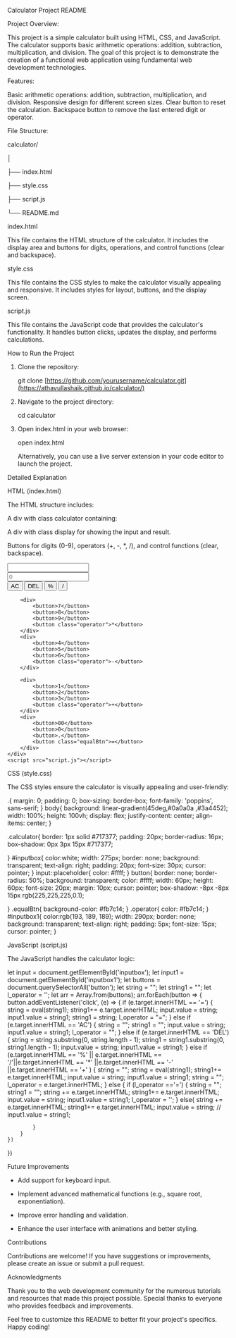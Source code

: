 Calculator Project README

Project Overview:

This project is a simple calculator built using HTML, CSS, and JavaScript. The calculator supports basic arithmetic operations: addition, subtraction, multiplication, and division. The goal of this project is to demonstrate the creation of a functional web application using fundamental web development technologies.

Features:

Basic arithmetic operations: addition, subtraction, multiplication, and division.
Responsive design for different screen sizes.
Clear button to reset the calculation.
Backspace button to remove the last entered digit or operator.

File Structure:

calculator/

│

├── index.html

├── style.css

├── script.js

└── README.md

index.html

This file contains the HTML structure of the calculator. It includes the display area and buttons for digits, operations, and control functions (clear and backspace).

style.css

This file contains the CSS styles to make the calculator visually appealing and responsive. It includes styles for layout, buttons, and the display screen.

script.js

This file contains the JavaScript code that provides the calculator's functionality. It handles button clicks, updates the display, and performs calculations.

How to Run the Project

1. Clone the repository:

   git clone [https://github.com/yourusername/calculator.git](https://athavullashaik.github.io/calculator/)

2. Navigate to the project directory:

   cd calculator
   
3. Open index.html in your web browser:
   
   open index.html

   Alternatively, you can use a live server extension in your code editor to launch the project.

Detailed Explanation

HTML (index.html)

The HTML structure includes:

A div with class calculator containing:

A div with class display for showing the input and result.

Buttons for digits (0-9), operators (+, -, *, /), and control functions (clear, backspace).

<!DOCTYPE html>
<html lang="en">
<head>
    <meta charset="UTF-8">
    <meta name="viewport" content="width=device-width, initial-scale=1.0">
    <title>Calculator</title>
    <link rel="stylesheet" href="styles.css">
</head>
<body>
    <div class="calculator">
        <div class="evaluate">
            <input type="text" placeholder="" id="inputbox1" readonly>
        </div>
        <div class="input">
            <input type="text" placeholder="0" id="inputbox" readonly>
        </div>
        <div>
            <button class="operator">AC</button>
            <button class="operator">DEL</button>
            <button class="operator">%</button>
            <button class="operator">/</button>
        </div>

        <div>
            <button>7</button>
            <button>8</button>
            <button>9</button>
            <button class="operator">*</button>
        </div>
        <div>
            <button>4</button>
            <button>5</button>
            <button>6</button>
            <button class="operator">-</button>
        </div>

        <div>
            <button>1</button>
            <button>2</button>
            <button>3</button>
            <button class="operator">+</button>
        </div>
        <div>
            <button>00</button>
            <button>0</button>
            <button>.</button>
            <button class="equalBtn">=</button>
        </div>
    </div>
    <script src="script.js"></script>
</body>
</html>

CSS (style.css)

The CSS styles ensure the calculator is visually appealing and user-friendly:

<style>
  @import url('https://fonts.googleapis.com/css2?family=Poppins:wght@500&display=swap');
</style>
.{
    margin: 0;
    padding: 0;
    box-sizing: border-box;
    font-family: 'poppins', sans-serif;
}
body{
    background: linear-gradient(45deg,#0a0a0a ,#3a4452);
    width: 100%;
    height: 100vh;
    display: flex;
    justify-content: center;
    align-items: center;
}

.calculator{
    border: 1px solid #717377;
    padding: 20px;
    border-radius: 16px;
    box-shadow: 0px 3px 15px #717377;

}
#inputbox{
    color:white;
    width: 275px;
    border: none;
    background: transparent;
    text-align: right;
    padding: 20px;
    font-size: 30px;
    cursor: pointer;
}
input::placeholder{
    color: #ffff;
}
button{
    border: none;
    border-radius: 50%;
    background: transparent;
    color: #ffff;
    width: 60px;
    height: 60px;
    font-size: 20px;
    margin: 10px;
    cursor: pointer;
    box-shadow: -8px -8px 15px rgb(225,225,225,0.1);

}
.equalBtn{
    background-color: #fb7c14;
}
.operator{
    color: #fb7c14;
}
#inputbox1{
    color:rgb(193, 189, 189);
    width: 290px;
    border: none;
    background: transparent;
    text-align: right;
    padding: 5px;
    font-size: 15px;
    cursor: pointer;
}

JavaScript (script.js)

The JavaScript handles the calculator logic:

let input = document.getElementById('inputbox');
let input1 = document.getElementById('inputbox1');
let buttons = document.querySelectorAll('button');
let string = "";
let string1 = "";
let l_operator = '';
let arr = Array.from(buttons);
arr.forEach(button => {
    button.addEventListener('click', (e) => {
        if (e.target.innerHTML == '=') {
            string = eval(string1);
            string1+= e.target.innerHTML;
            input.value = string;
            input1.value = string1;
            string1 = string;
            l_operator = "=";
        } else if (e.target.innerHTML == 'AC') {
            string = "";
            string1 = "";
            input.value = string;
            input1.value = string1;
            l_operator = "";
        } else if (e.target.innerHTML == 'DEL') {
            string = string.substring(0, string.length - 1);
            string1 = string1.substring(0, string1.length - 1);
            input.value = string;
            input1.value = string1;
        } 
        else if (e.target.innerHTML == '%' || e.target.innerHTML == '/'||e.target.innerHTML == '*' ||e.target.innerHTML == '-' ||e.target.innerHTML == '+' ) {
            string = "";
            string = eval(string1);
            string1+= e.target.innerHTML;
            input.value = string;
            input1.value = string1;
            string = "";
            l_operator = e.target.innerHTML;
        }
        else {
            if (l_operator =='=') {
                string = "";
                string1 = "";
                string += e.target.innerHTML;
                string1+= e.target.innerHTML;
                input.value = string;
                input1.value = string1;
                l_operator = '';
            }
            else{
                string += e.target.innerHTML;
                string1+= e.target.innerHTML;
                input.value = string;
                // input1.value = string1;
                
            } 
        }
    })
})

Future Improvements

*   Add support for keyboard input.

*   Implement advanced mathematical functions (e.g., square root, exponentiation).

*   Improve error handling and validation.

*   Enhance the user interface with animations and better styling.

Contributions

Contributions are welcome! If you have suggestions or improvements, please create an issue or submit a pull request.

Acknowledgments

Thank you to the web development community for the numerous tutorials and resources that made this project possible. Special thanks to everyone who provides feedback and improvements.

Feel free to customize this README to better fit your project's specifics. Happy coding!






